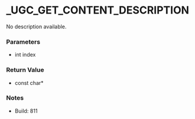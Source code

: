 # _UGC_GET_CONTENT_DESCRIPTION

No description available.

### Parameters
* int index

### Return Value
* const char*

### Notes
* Build: 811

